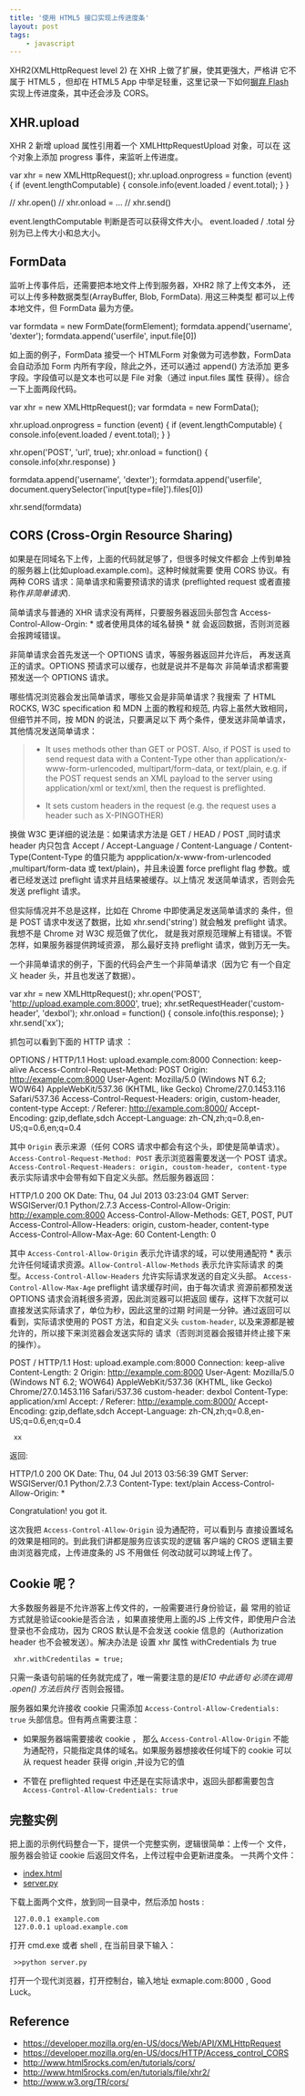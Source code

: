 ```yaml
---
title: '使用 HTML5 接口实现上传进度条'
layout: post
tags:
    - javascript
---
```


XHR2(XMLHttpRequest level 2) 在 XHR 上做了扩展，使其更强大，严格讲
它不属于 HTML5 ，但却在 HTML5 App 中举足轻重，这里记录一下如何[摒弃
Flash](http://occupyflash.org/)实现上传进度条，其中还会涉及 CORS。

XHR.upload
-----------

XHR 2 新增 upload 属性引用着一个 XMLHttpRequestUpload 对象，可以在
这个对象上添加 progress 事件，来监听上传进度。

var xhr = new XMLHttpRequest();
xhr.upload.onprogress = function (event) {
     if (event.lengthComputable) {
          console.info(event.loaded / event.total);
     }
}

// xhr.open()
// xhr.onload = ...
// xhr.send()

event.lengthComputable 判断是否可以获得文件大小。 event.loaded / .total
分别为已上传大小和总大小。

FormData
--------

监听上传事件后，还需要把本地文件上传到服务器，XHR2 除了上传文本外，
还可以上传多种数据类型(ArrayBuffer, Blob, FormData). 用这三种类型
都可以上传本地文件，但 FormData 最为方便。

var formdata = new FormDate(formElement);
formdata.append('username', 'dexter');
formdata.append('userfile', input.file[0])

如上面的例子，FormData 接受一个 HTMLForm 对象做为可选参数，FormData
会自动添加 Form 内所有字段，除此之外，还可以通过 append() 方法添加
更多字段。字段值可以是文本也可以是 File 对象（通过 input.files 属性
获得）。综合一下上面两段代码。

var xhr = new XMLHttpRequest();
var formdata = new FormData();

xhr.upload.onprogress = function (event) {
     if (event.lengthComputable) {
          console.info(event.loaded / event.total);
     }
}

xhr.open('POST', 'url', true);
xhr.onload = function() {
     console.info(xhr.response)
}

formdata.append('username', 'dexter');
formdata.append('userfile',
     document.querySelector('input[type=file]').files[0])

xhr.send(formdata)

CORS (Cross-Orgin Resource Sharing)
------------------------------------

如果是在同域名下上传，上面的代码就足够了，但很多时候文件都会
上传到单独的服务器上(比如upload.example.com)。这种时候就需要
使用 CORS 协议。有两种 CORS 请求：简单请求和需要预请求的请求
(preflighted request 或者直接称作*非简单请求*).

简单请求与普通的 XHR 请求没有两样，只要服务器返回头部包含
Access-Control-Allow-Orgin: * 或者使用具体的域名替换 * 就
会返回数据，否则浏览器会报跨域错误。

非简单请求会首先发送一个 OPTIONS 请求，等服务器返回并允许后，
再发送真正的请求。OPTIONS 预请求可以缓存，也就是说并不是每次
非简单请求都需要预发送一个 OPTIONS 请求。

哪些情况浏览器会发出简单请求，哪些又会是非简单请求？我搜索
了 HTML ROCKS, W3C specification 和 MDN 上面的教程和规范,
内容上虽然大致相同，但细节并不同，按 MDN 的说法，只要满足以下
两个条件，便发送非简单请求，其他情况发送简单请求：

>*    It uses methods other than GET or POST.  Also, if POST is used to
>     send request data with a Content-Type other than application/x-www-form-urlencoded,
>     multipart/form-data, or text/plain, e.g. if the POST request sends
>     an XML payload to the server using application/xml or text/xml,
>     then the request is preflighted.
>
>*    It sets custom headers in the request (e.g. the request uses a header
>     such as X-PINGOTHER)

换做 W3C 更详细的说法是：如果请求方法是 GET / HEAD / POST ,同时请求
header 内只包含 Accept / Accept-Language / Content-Language /
Content-Type(Content-Type 的值只能为 appplication/x-www-from-urlencoded
,multipart/form-data 或 text/plain)，并且未设置 force preflight
flag 参数。或者已经发送过 preflight 请求并且结果被缓存。以上情况
发送简单请求，否则会先发送 preflight 请求。

但实际情况并不总是这样，比如在 Chrome 中即使满足发送简单请求的
条件，但是 POST 请求中发送了数据，比如 xhr.send('string')
就会触发 preflight 请求。我想不是 Chrome 对 W3C 规范做了优化，
就是我对原规范理解上有错误。不管怎样，如果服务器提供跨域资源，
那么最好支持 preflight 请求，做到万无一失。

一个非简单请求的例子，下面的代码会产生一个非简单请求（因为它
有一个自定义 header 头，并且也发送了数据）。

var xhr = new XMLHttpRequest();
xhr.open('POST', 'http://upload.example.com:8000', true);
xhr.setRequestHeader('custom-header', 'dexbol');
xhr.onload = function() {
     console.info(this.response);
}
xhr.send('xx');

抓包可以看到下面的 HTTP 请求 ：

OPTIONS / HTTP/1.1
Host: upload.example.com:8000
Connection: keep-alive
Access-Control-Request-Method: POST
Origin: http://example.com:8000
User-Agent: Mozilla/5.0 (Windows NT 6.2; WOW64) AppleWebKit/537.36 (KHTML, like Gecko) Chrome/27.0.1453.116 Safari/537.36
Access-Control-Request-Headers: origin, custom-header, content-type
Accept: */*
Referer: http://example.com:8000/
Accept-Encoding: gzip,deflate,sdch
Accept-Language: zh-CN,zh;q=0.8,en-US;q=0.6,en;q=0.4

其中 `Origin` 表示来源（任何 CORS 请求中都会有这个头，即使是简单请求）。
`Access-Control-Request-Method: POST` 表示浏览器需要发送一个 POST 请求。
`Access-Control-Request-Headers: origin, coustom-header, content-type`
表示实际请求中会带有如下自定义头部。然后服务器返回：

HTTP/1.0 200 OK
Date: Thu, 04 Jul 2013 03:23:04 GMT
Server: WSGIServer/0.1 Python/2.7.3
Access-Control-Allow-Origin: http://example.com:8000
Access-Control-Allow-Methods: GET, POST, PUT
Access-Control-Allow-Headers: origin, custom-header, content-type
Access-Control-Allow-Max-Age: 60
Content-Length: 0

其中 `Access-Control-Allow-Origin` 表示允许请求的域，可以使用通配符 *
表示允许任何域请求资源。`Allow-Control-Allow-Methods` 表示允许实际请求
的类型。`Access-Control-Allow-Headers` 允许实际请求发送的自定义头部。
`Access-Control-Allow-Max-Age` preflight 请求缓存时间，由于每次请求
资源前都预发送 OPTIONS 请求会消耗很多资源，因此浏览器可以把返回
缓存，这样下次就可以直接发送实际请求了，单位为秒，因此这里的过期
时间是一分钟。通过返回可以看到，实际请求使用的 POST 方法，和自定义头
`custom-header`, 以及来源都是被允许的，所以接下来浏览器会发送实际的
请求（否则浏览器会报错并终止接下来的操作）。

POST / HTTP/1.1
Host: upload.example.com:8000
Connection: keep-alive
Content-Length: 2
Origin: http://example.com:8000
User-Agent: Mozilla/5.0 (Windows NT 6.2; WOW64) AppleWebKit/537.36 (KHTML, like Gecko) Chrome/27.0.1453.116 Safari/537.36
custom-header: dexbol
Content-Type: application/xml
Accept: */*
Referer: http://example.com:8000/
Accept-Encoding: gzip,deflate,sdch
Accept-Language: zh-CN,zh;q=0.8,en-US;q=0.6,en;q=0.4

     xx

返回:

HTTP/1.0 200 OK
Date: Thu, 04 Jul 2013 03:56:39 GMT
Server: WSGIServer/0.1 Python/2.7.3
Content-Type: text/plain
Access-Control-Allow-Origin: *

Congratulation! you got it.

这次我把 `Access-Control-Allow-Origin` 设为通配符，可以看到与
直接设置域名的效果是相同的。到此我们讲都是服务应该实现的逻辑
客户端的 CROS 逻辑主要由浏览器完成，上传进度条的 JS 不用做任
何改动就可以跨域上传了。

Cookie 呢？
-----------

大多数服务器是不允许游客上传文件的，一般需要进行身份验证，最
常用的验证方式就是验证cookie是否合法 ，如果直接使用上面的JS
上传文件，即使用户合法登录也不会成功，因为 CROS 默认是不会发送
cookie 信息的（Authorization header 也不会被发送）。解决办法是
设置 xhr 属性 withCredentials 为 true

     xhr.withCredentilas = true;

只需一条语句前端的任务就完成了，唯一需要注意的是*IE10 中此语句
必须在调用 .open() 方法后执行* 否则会报错。

服务器如果允许接收 cookie 只需添加 `Access-Control-Allow-Credentials: true`
头部信息。但有两点需要注意：

*    如果服务器端需要接收 cookie ， 那么 `Access-Control-Allow-Origin`
     不能为通配符，只能指定具体的域名。如果服务器想接收任何域下的 cookie
     可以从 request header 获得 origin ,并设为它的值

*    不管在 preflighted request 中还是在实际请求中，返回头部都需要包含
     `Access-Control-Allow-Credentials: true`

完整实例
--------

把上面的示例代码整合一下，提供一个完整实例，逻辑很简单：上传一个
文件，服务器会验证 cookie 后返回文件名，上传过程中会更新进度条。
一共两个文件：

*    [index.html](https://gist.github.com/dexbol/5926944#file-index-html)
*    [server.py](https://gist.github.com/dexbol/5926944#file-server-py)

下载上面两个文件，放到同一目录中，然后添加 hosts :

     127.0.0.1 example.com
     127.0.0.1 upload.example.com

打开 cmd.exe 或者 shell , 在当前目录下输入：

     >>python server.py

打开一个现代浏览器，打开控制台，输入地址 exmaple.com:8000 , Good Luck。

Reference
----------

*    <https://developer.mozilla.org/en-US/docs/Web/API/XMLHttpRequest>
*    <https://developer.mozilla.org/en-US/docs/HTTP/Access_control_CORS>
*    <http://www.html5rocks.com/en/tutorials/cors/>
*    <http://www.html5rocks.com/en/tutorials/file/xhr2/>
*    <http://www.w3.org/TR/cors/>
